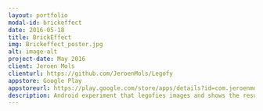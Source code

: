 ```yaml
---
layout: portfolio
modal-id: brickeffect
date: 2016-05-18
title: BrickEffect
img: Brickeffect_poster.jpg
alt: image-alt
project-date: May 2016
client: Jeroen Mols
clienturl: https://github.com/JeroenMols/Legofy
appstore: Google Play
appstoreurl: https://play.google.com/store/apps/details?id=com.jeroenmols.brickeffect
description: Android experiment that legofies images and shows the result with a dissolve effect. This app is also available as a library on Github.
---
```

